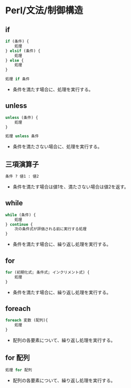 # Perl/文法/制御構造

## if

```perl
if (条件) {
    処理
} elsif (条件) {
    処理
} else {
    処理
}
```

```perl
処理 if 条件
```

- 条件を満たす場合に、処理を実行する。

## unless

```perl
unless (条件) {
    処理
}
```

```perl
処理 unless 条件
```

- 条件を満たさない場合に、処理を実行する。

## 三項演算子

```perl
条件 ? 値1 : 値2
```

- 条件を満たす場合は値1を、満たさない場合は値2を返す。

## while

```perl
while (条件) {
    処理
} continue {
    次の条件式が評価される前に実行する処理
}
```

- 条件を満たす場合に、繰り返し処理を実行する。

## for

```perl
for (初期化式; 条件式; インクリメント式) {
    処理
}
```

- 条件を満たす場合に、繰り返し処理を実行する。

## foreach

```perl
foreach 変数 (配列){
    処理
}
```

- 配列の各要素について、繰り返し処理を実行する。

## for 配列

```perl
処理 for 配列
```

- 配列の各要素について、繰り返し処理を実行する。
